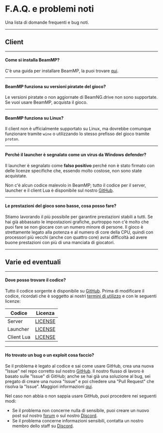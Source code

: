 # F.A.Q. e problemi noti
Una lista di domande frequenti e bug noti.

---
## **Client**

---
#### **Come si installa BeamMP?**

C'è una guida per installare BeamMP, la puoi trovare [qui](https://docs.beammp.com/it/game/getting-started/).

---
#### **BeamMP funziona su versioni piratate del gioco?**

Le versioni piratate o non aggiornate di BeamNG.drive non sono supportate. Se vuoi usare BeamMP, acquista il gioco.

---
#### **BeamMP funziona su Linux?**

Il client non è ufficialmente supportato su Linux, ma dovrebbe comunque funzionare tramite `wine` o utilizzando lo stesso prefisso del gioco tramite `proton`.

---
#### **Perché il launcher è segnalato come un virus da Windows defender?**

Il launcher è segnalato come **falso positivo** perché non è stato firmato con delle licenze specifiche che, essendo molto costose, non sono state acquistate.

Non c'è alcun codice malevolo in BeamMP; tutto il codice per il server, launcher e il client Lua è disponibile sul nostro [GitHub](https://github.com/BeamMP).

---
#### **Le prestazioni del gioco sono basse, cosa posso fare?**

Stiamo lavorando il più possibile per garantire prestazioni stabili a tutti. Se hai già abbassato le impostazioni grafiche, purtroppo non c'è molto che puoi fare se non giocare con un numero minore di persone. Il gioco è strettamente legato alla potenza e al numero di core della CPU, quindi con processori più vecchi (anche con quattro core) avrai difficoltà ad avere buone prestazioni con più di una manciata di giocatori.

---
## **Varie ed eventuali**

---
#### **Dove posso trovare il codice?**

Tutto il codice sorgente è disponibile su [GitHub](https://github.com/BeamMP).
Prima di modificare il codice, ricordati che è soggetto ai nostri [termini di utilizzo](https://forum.beammp.com/t/terms-of-use-v1-0/43) e con le seguenti licenze:

| Codice     | Licenza                                                                    |
|------------|:--------------------------------------------------------------------------:|
| Server     | [LICENSE](https://github.com/BeamMP/BeamMP-Server/blob/master/LICENSE)     |
| Launcher   | [LICENSE](https://github.com/BeamMP/BeamMP-Launcher/blob/master/README.md) |
| Client Lua | [LICENSE](https://github.com/BeamMP/BeamMP/blob/development/LICENSE.md)    |

---
#### **Ho trovato un bug o un exploit cosa faccio?**

Se il problema è legato al codice e sai come usare GitHub, crea una nuova "Issue" nel repo corretto sul nostro [GitHub](https://github.com/BeamMP). Il nostro flusso di lavoro è basato sulle "Issue" di GitHub; anche se hai già una soluzione al bug, sei pregato di creare una nuova "Issue" e poi chiedere una "Pull Request" che risolva la "Issue". Maggiori informazioni [qui](https://github.com/BeamMP/BeamMP/blob/development/CONTRIBUTING.md).

Nel caso non abbia o non sappia usare GitHub, puoi procedere nei seguenti modi:

- Se il problema non concerne nulla di sensibile, puoi creare un nuovo post sul nostro [forum](https://forum.beammp.com) o sul nostro [Discord](https://discord.gg/beammp).
- Se il problema concerne informazioni sensibili, contatta un nostro membro dello staff su [Discord](https://discord.gg/beammp).